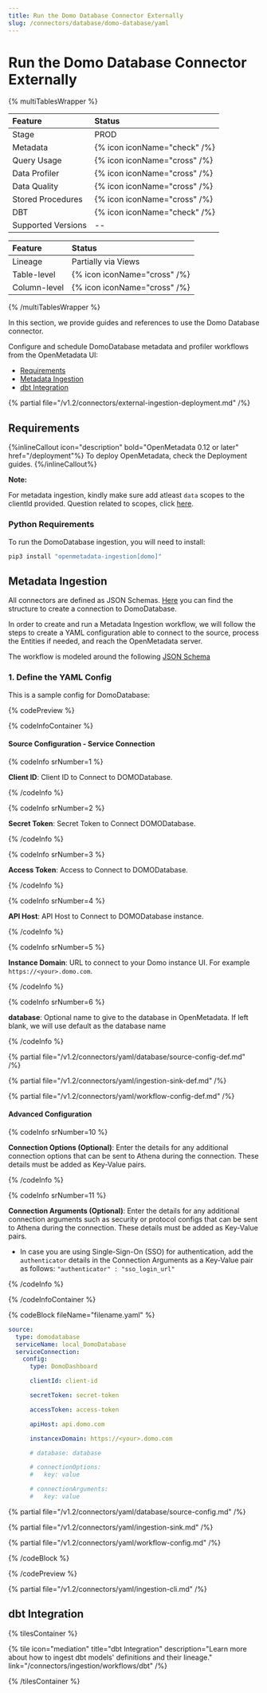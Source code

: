 ```yaml
---
title: Run the Domo Database Connector Externally
slug: /connectors/database/domo-database/yaml
---
```


# Run the Domo Database Connector Externally

{% multiTablesWrapper %}

| Feature            | Status                       |
| :----------------- | :--------------------------- |
| Stage              | PROD                         |
| Metadata           | {% icon iconName="check" /%} |
| Query Usage        | {% icon iconName="cross" /%} |
| Data Profiler      | {% icon iconName="cross" /%} |
| Data Quality       | {% icon iconName="cross" /%} |
| Stored Procedures            | {% icon iconName="cross" /%} |
| DBT                | {% icon iconName="check" /%} |
| Supported Versions | --                           |

| Feature      | Status                       |
| :----------- | :--------------------------- |
| Lineage      | Partially via Views          |
| Table-level  | {% icon iconName="cross" /%} |
| Column-level | {% icon iconName="cross" /%} |

{% /multiTablesWrapper %}

In this section, we provide guides and references to use the Domo Database connector.

Configure and schedule DomoDatabase metadata and profiler workflows from the OpenMetadata UI:

- [Requirements](#requirements)
- [Metadata Ingestion](#metadata-ingestion)
- [dbt Integration](#dbt-integration)

{% partial file="/v1.2/connectors/external-ingestion-deployment.md" /%}

## Requirements

{%inlineCallout icon="description" bold="OpenMetadata 0.12 or later" href="/deployment"%}
To deploy OpenMetadata, check the Deployment guides.
{%/inlineCallout%}



**Note:**

For metadata ingestion, kindly make sure add atleast `data` scopes to the clientId provided.
Question related to scopes, click [here](https://developer.domo.com/portal/1845fc11bbe5d-api-authentication).


### Python Requirements

To run the DomoDatabase ingestion, you will need to install:

```bash
pip3 install "openmetadata-ingestion[domo]"
```

## Metadata Ingestion

All connectors are defined as JSON Schemas.
[Here](https://github.com/open-metadata/OpenMetadata/blob/main/openmetadata-spec/src/main/resources/json/schema/entity/services/connections/database/athenaConnection.json)
you can find the structure to create a connection to DomoDatabase.

In order to create and run a Metadata Ingestion workflow, we will follow
the steps to create a YAML configuration able to connect to the source,
process the Entities if needed, and reach the OpenMetadata server.

The workflow is modeled around the following
[JSON Schema](https://github.com/open-metadata/OpenMetadata/blob/main/openmetadata-spec/src/main/resources/json/schema/metadataIngestion/workflow.json)

### 1. Define the YAML Config

This is a sample config for DomoDatabase:

{% codePreview %}

{% codeInfoContainer %}

#### Source Configuration - Service Connection

{% codeInfo srNumber=1 %}

**Client ID**: Client ID to Connect to DOMODatabase.

{% /codeInfo %}

{% codeInfo srNumber=2 %}

**Secret Token**: Secret Token to Connect DOMODatabase.

{% /codeInfo %}

{% codeInfo srNumber=3 %}

**Access Token**: Access to Connect to DOMODatabase.

{% /codeInfo %}

{% codeInfo srNumber=4 %}

**API Host**:  API Host to Connect to DOMODatabase instance.

{% /codeInfo %}

{% codeInfo srNumber=5 %}

**Instance Domain**: URL to connect to your Domo instance UI. For example `https://<your>.domo.com`.

{% /codeInfo %}

{% codeInfo srNumber=6 %}

**database**: Optional name to give to the database in OpenMetadata. If left blank, we will use default as the database name

{% /codeInfo %}

{% partial file="/v1.2/connectors/yaml/database/source-config-def.md" /%}

{% partial file="/v1.2/connectors/yaml/ingestion-sink-def.md" /%}

{% partial file="/v1.2/connectors/yaml/workflow-config-def.md" /%}

#### Advanced Configuration

{% codeInfo srNumber=10 %}

**Connection Options (Optional)**: Enter the details for any additional connection options that can be sent to Athena during the connection. These details must be added as Key-Value pairs.

{% /codeInfo %}

{% codeInfo srNumber=11 %}

**Connection Arguments (Optional)**: Enter the details for any additional connection arguments such as security or protocol configs that can be sent to Athena during the connection. These details must be added as Key-Value pairs.

- In case you are using Single-Sign-On (SSO) for authentication, add the `authenticator` details in the Connection Arguments as a Key-Value pair as follows: `"authenticator" : "sso_login_url"`

{% /codeInfo %}

{% /codeInfoContainer %}

{% codeBlock fileName="filename.yaml" %}


```yaml
source:
  type: domodatabase
  serviceName: local_DomoDatabase
  serviceConnection:
    config:
      type: DomoDashboard
```
```yaml {% srNumber=1 %}
      clientId: client-id
```
```yaml {% srNumber=2 %}
      secretToken: secret-token
```
```yaml {% srNumber=3 %}
      accessToken: access-token
```
```yaml {% srNumber=4 %}
      apiHost: api.domo.com
```
```yaml {% srNumber=5 %}
      instancexDomain: https://<your>.domo.com
```
```yaml {% srNumber=6 %}
      # database: database
```
```yaml {% srNumber=7 %}
      # connectionOptions:
      #   key: value
```
```yaml {% srNumber=8 %}
      # connectionArguments:
      #   key: value
```


{% partial file="/v1.2/connectors/yaml/database/source-config.md" /%}

{% partial file="/v1.2/connectors/yaml/ingestion-sink.md" /%}

{% partial file="/v1.2/connectors/yaml/workflow-config.md" /%}

{% /codeBlock %}

{% /codePreview %}

{% partial file="/v1.2/connectors/yaml/ingestion-cli.md" /%}

## dbt Integration

{% tilesContainer %}

{% tile
  icon="mediation"
  title="dbt Integration"
  description="Learn more about how to ingest dbt models' definitions and their lineage."
  link="/connectors/ingestion/workflows/dbt" /%}

{% /tilesContainer %}
